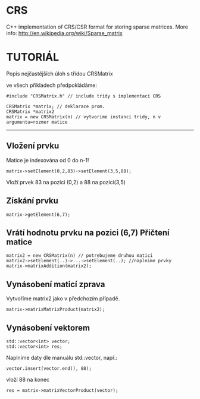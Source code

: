 CRS
===

C++ implementation of CRS/CSR format for storing sparse matrices. More info: http://en.wikipedia.org/wiki/Sparse_matrix




TUTORIÁL 
=====================================================================
Popis nejčastějších úloh s třídou CRSMatrix

ve všech příkladech předpokládáme:

	#include "CRSMatrix.h" // include tridy s implementaci CRS

	CRSMatrix *matrix; // deklarace prom.
	CRSMatrix *matrix2
	matrix = new CRSMatrix(n) // vytvorime instanci tridy, n v argumentu=rozmer matice

*****************************************************

Vložení prvku
-----------
Matice je indexována od 0 do n-1!

	matrix->setElement(0,2,83)->setElement(3,5,88);


Vloží prvek 83 na pozici (0,2) a 88 na pozici(3,5)

Získání prvku
----------------
	
	matrix->getElement(6,7);

Vrátí hodnotu prvku na pozici (6,7)
Přičtení matice
---------------

	matrix2 = new CRSMatrix(n) // potrebujeme druhou matici
	matrix2->setElement(..)->...->setElement(..); //naplnime prvky
	matrix->matrixAddition(matrix2);


Vynásobení maticí zprava
-------------------
Vytvoříme matrix2 jako v předchozím případě.

   	matrix->matrixMatrixProduct(matrix2);

Vynásobení vektorem
--------------------

	std::vector<int> vector;
	std::vector<int> res;

Naplníme daty dle manuálu std::vector, např.:

	vector.insert(vector.end(), 88); 

vloží 88 na konec

	res = matrix->matrixVectorProduct(vector);
